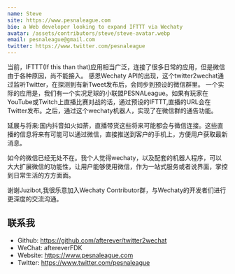 ```yaml
---
name: Steve
site: https://www.pesnaleague.com
bio: a Web developer looking to expand IFTTT via Wechaty
avatar: /assets/contributors/steve/steve-avatar.webp
email: pesnaleague@gmail.com
twitter: https://www.twitter.com/pesnaleague
---
```


当前，IFTTT(If this than that)应用相当广泛，连接了很多日常的应用，但是微信由于各种原因，尚不能接入。
感恩Wechaty API的出现，这个twitter2wechat通过监听Twitter，在探测到有新Tweet发布后，会同步到预设的微信群里。
一个实际的应用是，我们有一个实况足球的小联盟PESNALeague。如果有玩家在YouTube或Twitch上直播比赛对战的话，通过预设的IFTTT,直播的URL会在Twitter发布。之后，通过这个wechaty机器人，实现了在微信群的通告功能。

延展与将来:国内抖音如火如荼，直播带货这些将来可能都会与微信连接。这些直播的信息将来有可能可以通过微信，直接推送到客户的手机上，方便用户获取最新消息。

如今的微信已经无处不在。我个人觉得wechaty，以及配套的机器人程序，可以大大扩展微信的功能性，让用户能够使用微信，作为一站式服务或者说界面，掌控到日常生活的方方面面。

谢谢Juzibot,我很乐意加入Wechaty Contributor群，与Wechaty的开发者们进行更深度的交流沟通。

## 联系我

- Github: <https://github.com/afterever/twitter2wechat>
- WeChat: aftereverFDK
- Website: <https://www.pesnaleague.com>
- Twitter: <https://www.twitter.com/pesnaleague>
